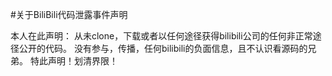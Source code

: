 #关于BiliBili代码泄露事件声明

本人在此声明：
从未clone，下载或者以任何途径获得bilibili公司的任何非正常途径公开的代码。
没有参与，传播，任何bilibili的负面信息，且不认识看源码的兄弟。
                                                              特此声明！划清界限！
